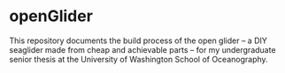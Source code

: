 # openGlider
This repository documents the build process of the open glider – a DIY seaglider made from cheap and achievable parts – for my undergraduate senior thesis at the University of Washington School of Oceanography. 
